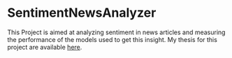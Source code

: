 # SentimentNewsAnalyzer
This Project is aimed at analyzing sentiment in news articles and measuring the performance of the models used to get this insight.
My thesis for this project are available [here](https://github.com/SimenA89/SentimentNewsAnalyzer/files/13232145/UC3BPR201_202223_SimenAronsen___Final_Submission_2023_2_0.4.pdf).
